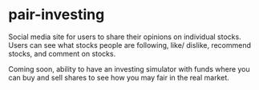 # pair-investing
Social media site for users to share their opinions on individual stocks.  Users can see what stocks people are following, like/ dislike, recommend stocks, and comment on stocks.

Coming soon, ability to have an investing simulator with funds where you can buy and sell shares to see how you may fair in the real market.
